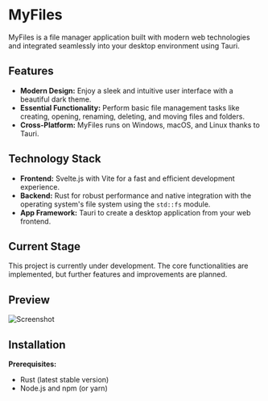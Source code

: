 # MyFiles

MyFiles is a file manager application built with modern web technologies and integrated seamlessly into your desktop environment using Tauri.

## Features

* **Modern Design:** Enjoy a sleek and intuitive user interface with a beautiful dark theme.
* **Essential Functionality:** Perform basic file management tasks like creating, opening, renaming, deleting, and moving files and folders.
* **Cross-Platform:** MyFiles runs on Windows, macOS, and Linux thanks to Tauri.

## Technology Stack

* **Frontend:** Svelte.js with Vite for a fast and efficient development experience.
* **Backend:** Rust for robust performance and native integration with the operating system's file system using the `std::fs` module.
* **App Framework:** Tauri to create a desktop application from your web frontend.

## Current Stage

This project is currently under development. The core functionalities are implemented, but further features and improvements are planned.

## Preview 
![Screenshot](https://i.ibb.co/PNRBWBh/Screenshot-from-2024-05-17-20-30-01.png)

## Installation

**Prerequisites:**

* Rust (latest stable version)
* Node.js and npm (or yarn)
